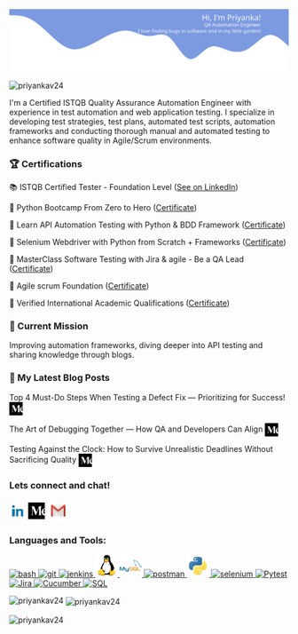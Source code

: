 <img src="https://github.com/priyankav24/priyankav24/blob/main/wave.svg" width="1000"/>
<p align="left"> <img src="https://komarev.com/ghpvc/?username=priyankav24&label=Profile%20views&color=0e75b6&style=flat" alt="priyankav24" /> </p>

I'm a Certified ISTQB Quality Assurance Automation Engineer with experience in test automation and web application testing. I specialize in developing test strategies, test plans, automated test scripts, automation frameworks and conducting thorough manual and automated testing to enhance software quality in Agile/Scrum environments.

<h3 align="left">🏆 Certifications</h3>
<p align="left">
<p>📚 ISTQB Certified Tester - Foundation Level (<a href="https://www.linkedin.com/in/priyankaverma7515/details/certifications/1739466806119/single-media-viewer/?profileId=ACoAADqSy-gBoaDslRl5RRhQNmgovdvFgH6IBQA" target="_blank">See on LinkedIn</a>)</p>
<p>📝 Python Bootcamp From Zero to Hero (<a href="https://www.udemy.com/certificate/UC-b35718c9-bdff-40ef-96e2-249e0a0e0a1c/" target="_blank">Certificate</a>) </p>
<p>📖 Learn API Automation Testing with Python & BDD Framework (<a href="https://www.udemy.com/certificate/UC-579257dc-34d7-4532-b254-5a6a75fc57ed/" target="_blank">Certificate</a>) </p>
<p>📗 Selenium Webdriver with Python from Scratch + Frameworks (<a href="https://www.udemy.com/certificate/UC-1c09f10d-b49a-46a4-b1b5-c1fc6263b4f9/" target="_blank">Certificate</a>) </p>
<p>📘 MasterClass Software Testing with Jira & agile - Be a QA Lead (<a href="https://www.udemy.com/certificate/UC-f1ed4e53-733b-4630-b350-347e56eb52e7/" target="_blank">Certificate</a>) </p>
<p>📒 Agile scrum Foundation (<a href="https://certificates.simplicdn.net/share/7322757_1724705164.pdf" target="_blank">Certificate</a>) </p>
<p>📙 Verified International Academic Qualifications (<a href="https://www.credly.com/badges/0ae8e179-71cd-4d24-8eed-b441eea42227/linked_in_profile" target="_blank">Certificate</a>) </p>

<h3>🚀 Current Mission</h3>
<p>Improving automation frameworks, diving deeper into API testing and sharing knowledge through blogs.</p>

<h3>🚀 My Latest Blog Posts</h3>
<p>Top 4 Must-Do Steps When Testing a Defect Fix — Prioritizing for Success! <a href="https://medium.com/@pverma7515/top-4-must-do-steps-when-testing-a-defect-fix-prioritizing-for-success-07e833f7bd53" target="_blank">
  <img src="https://github.com/priyankav24/priyankav24/blob/main/images/medium%20icon.png" alt="Medium" style="width: 24px; height: 24px; vertical-align: middle; margin-right: 8px;">
</a></p>
<p>The Art of Debugging Together — How QA and Developers Can Align <a href="https://medium.com/@pverma7515/the-art-of-debugging-together-how-qa-and-developers-can-align-201585a36bd9" target="_blank">
  <img src="https://github.com/priyankav24/priyankav24/blob/main/images/medium%20icon.png" alt="Medium" style="width: 24px; height: 24px; vertical-align: middle; margin-right: 8px;">
</a></p>
<p>Testing Against the Clock: How to Survive Unrealistic Deadlines Without Sacrificing Quality <a href="https://medium.com/@pverma7515/testing-against-the-clock-how-to-survive-unrealistic-deadlines-without-sacrificing-quality-0b849d6b971f" target="_blank">
  <img src="https://raw.githubusercontent.com/priyankav24/priyankav24/main/images/medium%20icon.png" alt="Medium" style="width: 24px; height: 24px; vertical-align: middle; margin-right: 8px;">
</a></p>

<h3 align="left">Lets connect and chat!</h3>
<p align="left">

<a href="https://linkedin.com/in/pverma7515" target="blank"><img align="center" src="https://github.com/priyankav24/priyankav24/blob/main/images/linkedin_icon.png" alt="pverma7515" height="30" width="30" /></a>
<a href="https://medium.com/@pverma7515" target="blank"><img align="center" src="https://raw.githubusercontent.com/priyankav24/priyankav24/main/images/medium%20icon.png" alt="@pverma7515" height="30" width="30" /></a>
<a href="pverma7515@gmail.com" target="blank"><img align="center" src="https://github.com/priyankav24/priyankav24/blob/main/images/gmail%20icon.jpeg" alt="@pverma7515" height="40" width="40" /></a>



<h3 align="left">Languages and Tools:</h3>
<p align="left"> <a href="https://www.gnu.org/software/bash/" target="_blank" rel="noreferrer"> <img src="https://www.vectorlogo.zone/logos/gnu_bash/gnu_bash-icon.svg" alt="bash" width="40" height="40"/> </a> <a href="https://git-scm.com/" target="_blank" rel="noreferrer"> <img src="https://www.vectorlogo.zone/logos/git-scm/git-scm-icon.svg" alt="git" width="40" height="40"/> </a> <a href="https://www.jenkins.io" target="_blank" rel="noreferrer"> <img src="https://www.vectorlogo.zone/logos/jenkins/jenkins-icon.svg" alt="jenkins" width="40" height="40"/> </a> <a href="https://www.linux.org/" target="_blank" rel="noreferrer"> <img src="https://raw.githubusercontent.com/devicons/devicon/master/icons/linux/linux-original.svg" alt="linux" width="40" height="40"/> </a> <a href="https://www.mysql.com/" target="_blank" rel="noreferrer"> <img src="https://raw.githubusercontent.com/devicons/devicon/master/icons/mysql/mysql-original-wordmark.svg" alt="mysql" width="40" height="40"/> </a> <a href="https://postman.com" target="_blank" rel="noreferrer"> <img src="https://www.vectorlogo.zone/logos/getpostman/getpostman-icon.svg" alt="postman" width="40" height="40"/> </a> <a href="https://www.python.org" target="_blank" rel="noreferrer"> <img src="https://raw.githubusercontent.com/devicons/devicon/master/icons/python/python-original.svg" alt="python" width="40" height="40"/> </a> <a href="https://www.selenium.dev" target="_blank" rel="noreferrer"> <img src="https://raw.githubusercontent.com/detain/svg-logos/780f25886640cef088af994181646db2f6b1a3f8/svg/selenium-logo.svg" alt="selenium" width="40" height="40"/> </a><a href="https://docs.pytest.org/en/stable/contents.html" target="_blank" rel="noreferrer"> <img src="https://cdn.jsdelivr.net/gh/devicons/devicon@latest/icons/pytest/pytest-original-wordmark.svg" alt="Pytest" width="40" height="40"/> </a>
<a href="https://confluence.atlassian.com/jira061
l" target="_blank" rel="noreferrer"> <img src="https://cdn.jsdelivr.net/gh/devicons/devicon@latest/icons/jira/jira-original.svg" alt="Jira" width="40" height="40"/> </a>
<a href="https://cucumber.io/docs/cucumber/" target="_blank" rel="noreferrer"> <img src="https://cdn.jsdelivr.net/gh/devicons/devicon@latest/icons/cucumber/cucumber-plain.svg" alt="Cucumber" width="40" height="40"/> </a><a href="https://www.w3schools.com/sql/sql_quickref.asp" target="_blank" rel="noreferrer"> <img src="https://cdn.jsdelivr.net/gh/devicons/devicon@latest/icons/azuresqldatabase/azuresqldatabase-original.svg" alt="SQL" width="40" height="40"/> </a></p>

<p><img align="left" src="https://github-readme-stats.vercel.app/api/top-langs?username=priyankav24&show_icons=true&locale=en&layout=compact" alt="priyankav24" /></p>

<p>&nbsp;<img align="center" src="https://github-readme-stats.vercel.app/api?username=priyankav24&show_icons=true&locale=en" alt="priyankav24" /></p>

<p><img align="center" src="https://github-readme-streak-stats.herokuapp.com/?user=priyankav24&" alt="priyankav24" /></p>

